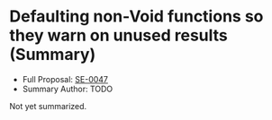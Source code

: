 # Defaulting non-Void functions so they warn on unused results (Summary)

* Full Proposal: [SE-0047](https://github.com/apple/swift-evolution/blob/main/proposals/0047-nonvoid-warn.md)
* Summary Author: TODO

Not yet summarized.
